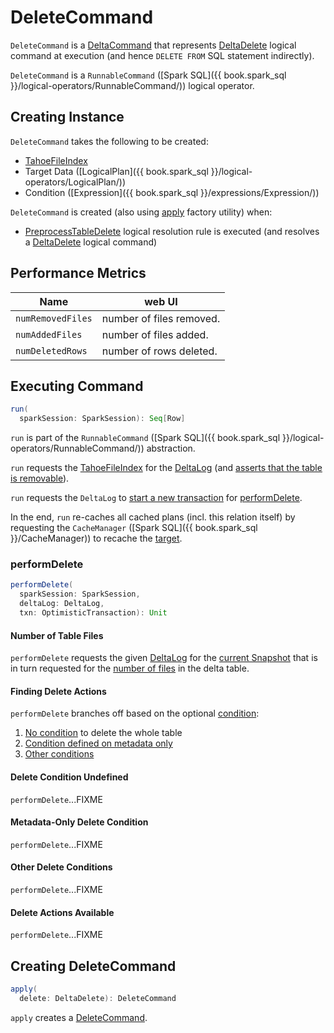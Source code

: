 # DeleteCommand

`DeleteCommand` is a [DeltaCommand](DeltaCommand.md) that represents [DeltaDelete](DeltaDelete.md) logical command at execution (and hence `DELETE FROM` SQL statement indirectly).

`DeleteCommand` is a `RunnableCommand` ([Spark SQL]({{ book.spark_sql }}/logical-operators/RunnableCommand/)) logical operator.

## Creating Instance

`DeleteCommand` takes the following to be created:

* <span id="tahoeFileIndex"> [TahoeFileIndex](../TahoeFileIndex.md)
* <span id="target"> Target Data ([LogicalPlan]({{ book.spark_sql }}/logical-operators/LogicalPlan/))
* <span id="condition"> Condition ([Expression]({{ book.spark_sql }}/expressions/Expression/))

`DeleteCommand` is created (also using [apply](#apply) factory utility) when:

* [PreprocessTableDelete](../PreprocessTableDelete.md) logical resolution rule is executed (and resolves a [DeltaDelete](DeltaDelete.md) logical command)

## Performance Metrics

Name     | web UI
---------|----------
`numRemovedFiles` | number of files removed.
`numAddedFiles` | number of files added.
`numDeletedRows` | number of rows deleted.

## <span id="run"> Executing Command

```scala
run(
  sparkSession: SparkSession): Seq[Row]
```

`run` is part of the `RunnableCommand` ([Spark SQL]({{ book.spark_sql }}/logical-operators/RunnableCommand/)) abstraction.

`run` requests the [TahoeFileIndex](#tahoeFileIndex) for the [DeltaLog](../TahoeFileIndex.md#deltaLog) (and [asserts that the table is removable](../DeltaLog.md#assertRemovable)).

`run` requests the `DeltaLog` to [start a new transaction](../DeltaLog.md#withNewTransaction) for [performDelete](#performDelete).

In the end, `run` re-caches all cached plans (incl. this relation itself) by requesting the `CacheManager` ([Spark SQL]({{ book.spark_sql }}/CacheManager)) to recache the [target](#target).

### <span id="performDelete"> performDelete

```scala
performDelete(
  sparkSession: SparkSession,
  deltaLog: DeltaLog,
  txn: OptimisticTransaction): Unit
```

#### <span id="performDelete-numFilesTotal"> Number of Table Files

`performDelete` requests the given [DeltaLog](../DeltaLog.md) for the [current Snapshot](../DeltaLog.md#snapshot) that is in turn requested for the [number of files](../Snapshot.md#numOfFiles) in the delta table.

#### <span id="performDelete-deleteActions"> Finding Delete Actions

`performDelete` branches off based on the optional [condition](#condition):

1. [No condition](#performDelete-deleteActions-condition-undefined) to delete the whole table
1. [Condition defined on metadata only](#performDelete-deleteActions-condition-metadata-only)
1. [Other conditions](#performDelete-deleteActions-condition-others)

#### <span id="performDelete-deleteActions-condition-undefined"> Delete Condition Undefined

`performDelete`...FIXME

#### <span id="performDelete-deleteActions-condition-metadata-only"> Metadata-Only Delete Condition

`performDelete`...FIXME

#### <span id="performDelete-deleteActions-condition-others"> Other Delete Conditions

`performDelete`...FIXME

#### <span id="performDelete-deleteActions-nonEmpty"> Delete Actions Available

`performDelete`...FIXME

## <span id="apply"> Creating DeleteCommand

```scala
apply(
  delete: DeltaDelete): DeleteCommand
```

`apply` creates a [DeleteCommand](DeleteCommand.md).
